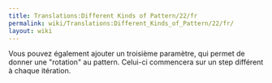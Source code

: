 ```yaml
---
title: Translations:Different Kinds of Pattern/22/fr
permalink: wiki/Translations:Different_Kinds_of_Pattern/22/fr/
layout: wiki
---
```


Vous pouvez également ajouter un troisième paramètre, qui permet de
donner une "rotation" au pattern. Celui-ci commencera sur un step
différent à chaque itération.
